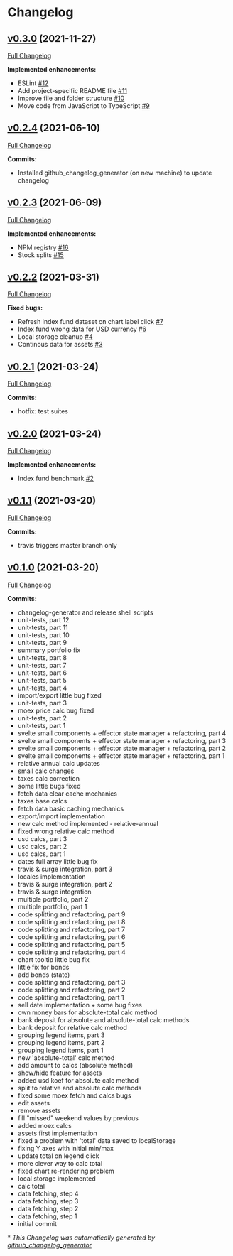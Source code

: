 # Changelog

## [v0.3.0](https://github.com/timbilalov/financial-analytics/tree/v0.3.0) (2021-11-27)

[Full Changelog](https://github.com/timbilalov/financial-analytics/compare/v0.2.4...v0.3.0)

**Implemented enhancements:**

- ESLint [\#12](https://github.com/timbilalov/financial-analytics/issues/12)
- Add project-specific README file [\#11](https://github.com/timbilalov/financial-analytics/issues/11)
- Improve file and folder structure [\#10](https://github.com/timbilalov/financial-analytics/issues/10)
- Move code from JavaScript to TypeScript [\#9](https://github.com/timbilalov/financial-analytics/issues/9)

## [v0.2.4](https://github.com/timbilalov/financial-analytics/tree/v0.2.4) (2021-06-10)

[Full Changelog](https://github.com/timbilalov/financial-analytics/compare/v0.2.3...v0.2.4)


**Commits:**
* Installed github_changelog_generator (on new machine) to update changelog

## [v0.2.3](https://github.com/timbilalov/financial-analytics/tree/v0.2.3) (2021-06-09)

[Full Changelog](https://github.com/timbilalov/financial-analytics/compare/v0.2.2...v0.2.3)

**Implemented enhancements:**

- NPM registry [\#16](https://github.com/timbilalov/financial-analytics/issues/16)
- Stock splits [\#15](https://github.com/timbilalov/financial-analytics/issues/15)

## [v0.2.2](https://github.com/timbilalov/financial-analytics/tree/v0.2.2) (2021-03-31)

[Full Changelog](https://github.com/timbilalov/financial-analytics/compare/v0.2.1...v0.2.2)

**Fixed bugs:**

- Refresh index fund dataset on chart label click [\#7](https://github.com/timbilalov/financial-analytics/issues/7)
- Index fund wrong data for USD currency [\#6](https://github.com/timbilalov/financial-analytics/issues/6)
- Local storage cleanup [\#4](https://github.com/timbilalov/financial-analytics/issues/4)
- Continous data for assets [\#3](https://github.com/timbilalov/financial-analytics/issues/3)

## [v0.2.1](https://github.com/timbilalov/financial-analytics/tree/v0.2.1) (2021-03-24)

[Full Changelog](https://github.com/timbilalov/financial-analytics/compare/v0.2.0...v0.2.1)


**Commits:**
* hotfix: test suites

## [v0.2.0](https://github.com/timbilalov/financial-analytics/tree/v0.2.0) (2021-03-24)

[Full Changelog](https://github.com/timbilalov/financial-analytics/compare/v0.1.1...v0.2.0)

**Implemented enhancements:**

- Index fund benchmark [\#2](https://github.com/timbilalov/financial-analytics/issues/2)

## [v0.1.1](https://github.com/timbilalov/financial-analytics/tree/v0.1.1) (2021-03-20)

[Full Changelog](https://github.com/timbilalov/financial-analytics/compare/v0.1.0...v0.1.1)


**Commits:**
* travis triggers master branch only

## [v0.1.0](https://github.com/timbilalov/financial-analytics/tree/v0.1.0) (2021-03-20)

[Full Changelog](https://github.com/timbilalov/financial-analytics/compare/f7d320497d2cff878b0997b5940711361b64bedd...v0.1.0)




**Commits:**
* changelog-generator and release shell scripts
* unit-tests, part 12
* unit-tests, part 11
* unit-tests, part 10
* unit-tests, part 9
* summary portfolio fix
* unit-tests, part 8
* unit-tests, part 7
* unit-tests, part 6
* unit-tests, part 5
* unit-tests, part 4
* import/export little bug fixed
* unit-tests, part 3
* moex price calc bug fixed
* unit-tests, part 2
* unit-tests, part 1
* svelte small components + effector state manager + refactoring, part 4
* svelte small components + effector state manager + refactoring, part 3
* svelte small components + effector state manager + refactoring, part 2
* svelte small components + effector state manager + refactoring, part 1
* relative annual calc updates
* small calc changes
* taxes calc correction
* some little bugs fixed
* fetch data clear cache mechanics
* taxes base calcs
* fetch data basic caching mechanics
* export/import implementation
* new calc method implemented - relative-annual
* fixed wrong relative calc method
* usd calcs, part 3
* usd calcs, part 2
* usd calcs, part 1
* dates full array little bug fix
* travis & surge integration, part 3
* locales implementation
* travis & surge integration, part 2
* travis & surge integration
* multiple portfolio, part 2
* multiple portfolio, part 1
* code splitting and refactoring, part 9
* code splitting and refactoring, part 8
* code splitting and refactoring, part 7
* code splitting and refactoring, part 6
* code splitting and refactoring, part 5
* code splitting and refactoring, part 4
* chart tooltip little bug fix
* little fix for bonds
* add bonds (state)
* code splitting and refactoring, part 3
* code splitting and refactoring, part 2
* code splitting and refactoring, part 1
* sell date implementation + some bug fixes
* own money bars for absolute-total calc method
* bank deposit for absolute and absolute-total calc methods
* bank deposit for relative calc method
* grouping legend items, part 3
* grouping legend items, part 2
* grouping legend items, part 1
* new 'absolute-total' calc method
* add amount to calcs (absolute method)
* show/hide feature for assets
* added usd koef for absolute calc method
* split to relative and absolute calc methods
* fixed some moex fetch and calcs bugs
* edit assets
* remove assets
* fill "missed" weekend values by previous
* added moex calcs
* assets first implementation
* fixed a problem with 'total' data saved to localStorage
* fixing Y axes with initial min/max
* update total on legend click
* more clever way to calc total
* fixed chart re-rendering problem
* local storage implemented
* calc total
* data fetching, step 4
* data fetching, step 3
* data fetching, step 2
* data fetching, step 1
* initial commit

\* *This Changelog was automatically generated by [github_changelog_generator](https://github.com/github-changelog-generator/github-changelog-generator)*

